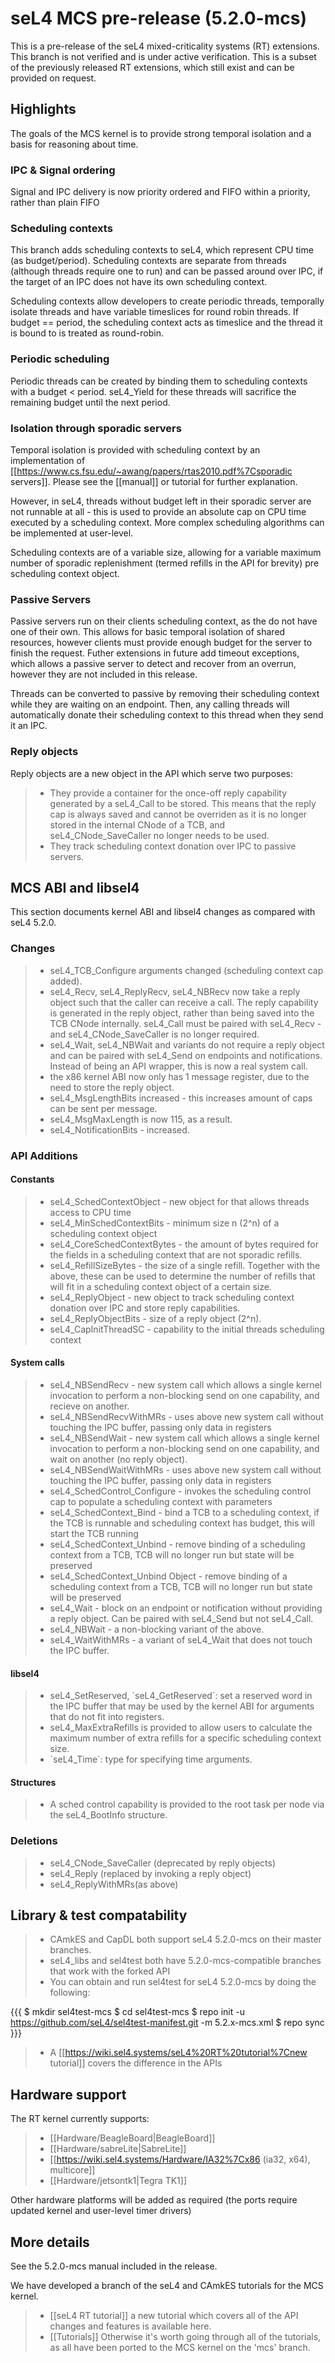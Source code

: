 # seL4 MCS pre-release (5.2.0-mcs)


This is a pre-release of the seL4 mixed-criticality systems (RT)
extensions. This branch is not verified and is under active
verification. This is a subset of the previously released RT extensions,
which still exist and can be provided on request.

## Highlights


The goals of the MCS kernel is to provide strong temporal isolation and
a basis for reasoning about time.

### IPC & Signal ordering


Signal and IPC delivery is now priority ordered and FIFO within a
priority, rather than plain FIFO

### Scheduling contexts


This branch adds scheduling contexts to seL4, which represent CPU time
(as budget/period). Scheduling contexts are separate from threads
(although threads require one to run) and can be passed around over IPC,
if the target of an IPC does not have its own scheduling context.

Scheduling contexts allow developers to create periodic threads,
temporally isolate threads and have variable timeslices for round robin
threads. If budget == period, the scheduling context acts as timeslice
and the thread it is bound to is treated as round-robin.

### Periodic scheduling


Periodic threads can be created by binding them to scheduling contexts
with a budget &lt; period. seL4\_Yield for these threads will sacrifice
the remaining budget until the next period.

### Isolation through sporadic servers


Temporal isolation is provided with scheduling context by an
implementation of
\[\[<https://www.cs.fsu.edu/~awang/papers/rtas2010.pdf%7Csporadic>
servers\]\]. Please see the \[\[manual\]\] or tutorial for further
explanation.

However, in seL4, threads without budget left in their sporadic server
are not runnable at all - this is used to provide an absolute cap on CPU
time executed by a scheduling context. More complex scheduling
algorithms can be implemented at user-level.

Scheduling contexts are of a variable size, allowing for a variable
maximum number of sporadic replenishment (termed refills in the API for
brevity) pre scheduling context object.

### Passive Servers


Passive servers run on their clients scheduling context, as the do not
have one of their own. This allows for basic temporal isolation of
shared resources, however clients must provide enough budget for the
server to finish the request. Futher extensions in future add timeout
exceptions, which allows a passive server to detect and recover from an
overrun, however they are not included in this release.

Threads can be converted to passive by removing their scheduling context
while they are waiting on an endpoint. Then, any calling threads will
automatically donate their scheduling context to this thread when they
send it an IPC.

### Reply objects


Reply objects are a new object in the API which serve two purposes:

> -   They provide a container for the once-off reply capability
>     generated by a seL4\_Call to be stored. This means that the reply
>     cap is always saved and cannot be overriden as it is no longer
>     stored in the internal CNode of a TCB, and seL4\_CNode\_SaveCaller
>     no longer needs to be used.
> -   They track scheduling context donation over IPC to
>     passive servers.

## MCS ABI and libsel4


This section documents kernel ABI and libsel4 changes as compared with
seL4 5.2.0.

### Changes


> -   seL4\_TCB\_Configure arguments changed (scheduling context
>     cap added).
> -   seL4\_Recv, seL4\_ReplyRecv, seL4\_NBRecv now take a reply object
>     such that the caller can receive a call. The reply capability is
>     generated in the reply object, rather than being saved into the
>     TCB CNode internally. seL4\_Call must be paired with seL4\_Recv -
>     and seL4\_CNode\_SaveCaller is no longer required.
> -   seL4\_Wait, seL4\_NBWait and variants do not require a reply
>     object and can be paired with seL4\_Send on endpoints
>     and notifications. Instead of being an API wrapper, this is now a
>     real system call.
> -   the x86 kernel ABI now only has 1 message register, due to the
>     need to store the reply object.
> -   seL4\_MsgLengthBits increased - this increases amount of caps can
>     be sent per message.
> -   seL4\_MsgMaxLength is now 115, as a result.
> -   seL4\_NotificationBits - increased.

### API Additions


#### Constants


> -   seL4\_SchedContextObject - new object for that allows threads
>     access to CPU time
> -   seL4\_MinSchedContextBits - minimum size n (2\^n) of a scheduling
>     context object
> -   seL4\_CoreSchedContextBytes - the amount of bytes required for the
>     fields in a scheduling context that are not sporadic refills.
> -   seL4\_RefillSizeBytes - the size of a single refill. Together with
>     the above, these can be used to determine the number of refills
>     that will fit in a scheduling context object of a certain size.
> -   seL4\_ReplyObject - new object to track scheduling context
>     donation over IPC and store reply capabilities.
> -   seL4\_ReplyObjectBits - size of a reply object (2\^n).
> -   seL4\_CapInitThreadSC - capability to the initial threads
>     scheduling context

#### System calls


> -   seL4\_NBSendRecv - new system call which allows a single kernel
>     invocation to perform a non-blocking send on one capability, and
>     recieve on another.
> -   seL4\_NBSendRecvWithMRs - uses above new system call without
>     touching the IPC buffer, passing only data in registers
> -   seL4\_NBSendWait - new system call which allows a single kernel
>     invocation to perform a non-blocking send on one capability, and
>     wait on another (no reply object).
> -   seL4\_NBSendWaitWithMRs - uses above new system call without
>     touching the IPC buffer, passing only data in registers
> -   seL4\_SchedControl\_Configure - invokes the scheduling control cap
>     to populate a scheduling context with parameters
> -   seL4\_SchedContext\_Bind - bind a TCB to a scheduling context, if
>     the TCB is runnable and scheduling context has budget, this will
>     start the TCB running
> -   seL4\_SchedContext\_Unbind - remove binding of a scheduling
>     context from a TCB, TCB will no longer run but state will be
>     preserved
> -   seL4\_SchedContext\_Unbind Object - remove binding of a scheduling
>     context from a TCB, TCB will no longer run but state will be
>     preserved
> -   seL4\_Wait - block on an endpoint or notification without
>     providing a reply object. Can be paired with seL4\_Send but
>     not seL4\_Call.
> -   seL4\_NBWait - a non-blocking variant of the above.
> -   seL4\_WaitWithMRs - a variant of seL4\_Wait that does not touch
>     the IPC buffer.

#### libsel4


> -   seL4\_SetReserved, \`seL4\_GetReserved\`: set a reserved word in
>     the IPC buffer that may be used by the kernel ABI for arguments
>     that do not fit into registers.
> -   seL4\_MaxExtraRefills is provided to allow users to calculate the
>     maximum number of extra refills for a specific scheduling
>     context size.
> -   \`seL4\_Time\`: type for specifying time arguments.

#### Structures


> -   A sched control capability is provided to the root task per node
>     via the seL4\_BootInfo structure.

### Deletions


> -   seL4\_CNode\_SaveCaller (deprecated by reply objects)
> -   seL4\_Reply (replaced by invoking a reply object)
> -   seL4\_ReplyWithMRs(as above)

## Library & test compatability


> -   CAmkES and CapDL both support seL4 5.2.0-mcs on their
>     master branches.
> -   seL4\_libs and sel4test both have 5.2.0-mcs-compatible branches
>     that work with the forked API
> -   You can obtain and run sel4test for seL4 5.2.0-mcs by doing the
>     following:

{{{ \$ mkdir sel4test-mcs \$ cd sel4test-mcs \$ repo init -u
<https://github.com/seL4/sel4test-manifest.git> -m 5.2.x-mcs.xml \$ repo
sync }}}

> -   A \[\[<https://wiki.sel4.systems/seL4%20RT%20tutorial%7Cnew>
>     tutorial\]\] covers the difference in the APIs

## Hardware support


The RT kernel currently supports:

> -   \[\[Hardware/BeagleBoard|BeagleBoard\]\]
> -   \[\[Hardware/sabreLite|SabreLite\]\]
> -   \[\[<https://wiki.sel4.systems/Hardware/IA32%7Cx86> (ia32, x64),
>     multicore\]\]
> -   \[\[Hardware/jetsontk1|Tegra TK1\]\]

Other hardware platforms will be added as required (the ports require
updated kernel and user-level timer drivers)

## More details


See the 5.2.0-mcs manual included in the release.

We have developed a branch of the seL4 and CAmkES tutorials for the MCS
kernel.

> -   \[\[seL4 RT tutorial\]\] a new tutorial which covers all of the
>     API changes and features is available here.
> -   \[\[Tutorials\]\] Otherwise it's worth going through all of the
>     tutorials, as all have been ported to the MCS kernel on the
>     'mcs' branch.

